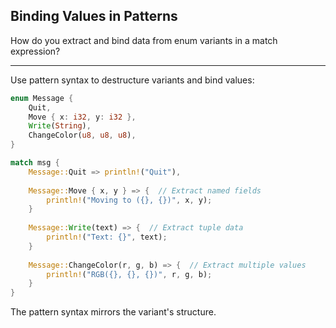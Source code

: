 ## Binding Values in Patterns

How do you extract and bind data from enum variants in a match expression?

---

Use pattern syntax to destructure variants and bind values:

```rust
enum Message {
    Quit,
    Move { x: i32, y: i32 },
    Write(String),
    ChangeColor(u8, u8, u8),
}

match msg {
    Message::Quit => println!("Quit"),
    
    Message::Move { x, y } => {  // Extract named fields
        println!("Moving to ({}, {})", x, y);
    }
    
    Message::Write(text) => {  // Extract tuple data
        println!("Text: {}", text);
    }
    
    Message::ChangeColor(r, g, b) => {  // Extract multiple values
        println!("RGB({}, {}, {})", r, g, b);
    }
}
```

The pattern syntax mirrors the variant's structure.

